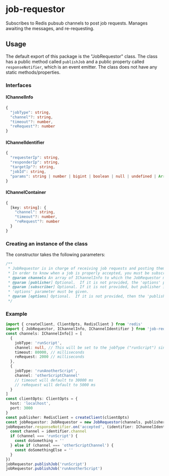 # job-requestor

Subscribes to Redis pubsub channels to post job requests. Manages awaiting the messages, and re-requesting.

## Usage

The default export of this package is the "JobRequestor" class.
The class has a public method called `publishJob` and a public property called `responseNotifier`, which is an event emitter.
The class does not have any static methods/properties.

### Interfaces

#### IChannelInfo

```typescript
{
  "jobType": string,
  "channel"?: string,
  "timeout"?: number,
  "reRequest"?: number
}
```

#### IChannelIdentifier

```typescript
{
  "requesterIp": string,
  "responderIp": string,
  "targetIp"?: string,
  "jobId": string,
  "params": string | number | bigint | boolean | null | undefined | Array<string | number | bigint | boolean | null | undefined>
}
```

#### IChannelContainer

```typescript
{
  [key: string]: {
    "channel": string,
    "timeout"?: number,
    "reRequest"?: number
  }
}
```

### Creating an instance of the class

The constructor takes the following parameters:

```typescript
/**
 * JobRequestor is in charge of receiving job requests and posting them to the Redis messaging server.
 * In order to know when a job is properly accepted, you must be subscribed to jobRequestorInstance.responseNotifier's "accepted" event.
 * @param channels An array of IChannelInfo to which the JobRequestor may need to post. 
 * @param [publisher] Optional.  If it is not provided, the 'options' paramter must be given.  A RedisClient instance that is NOT set as a subscriber
 * @param [subscriber] Optional. If it is not provided, but publisher is, it will be duplicated from the publisher.  If publisher is not provided, then the
 * 'options' parameter must be given.
 * @param [options] Optional.  If it is not provided, then the 'publisher' parameter must be given.  The Redis.ClientOpts to use to create the RedisClient.
 */
```

### Example

```typescript
import { createClient, ClientOpts, RedisClient } from 'redis'
import { JobRequestor, IChannelInfo, IChannelIdentifier } from 'job-requestor'
const channels: IChannelInfo[] = [
  {
    jobType: 'runScript',
    channel: null, // This will be set to the jobType ("runScript") since it is falsy
    timeout: 80000, // milliseconds
    reRequest: 2000 // milliseconds
  },
  {
    jobType: 'runAnotherScript',
    channel: 'otherScriptChannel'
    // timeout will default to 30000 ms
    // reRequest will default to 5000 ms
  }
]
const clientOpts: ClientOpts = {
  host: 'localhost',
  port: 3000
}
const publisher: RedisClient = createClient(clientOpts)
const jobRequestor: JobRequestor = new JobRequestor(channels, publisher)
jobRequestor.responseNotifier.on('accepted', (identifier: IChannelIdentifier) => {
  const channel = identifier.channel
  if (channel === 'runScript') {
    const doSomething = ''
  } else if (channel === 'otherScriptChannel') {
    const doSomethingElse = ''
  }
})
jobRequestor.publishJob('runScript')
jobRequestor.publishJob('runAnotherScript')
```
